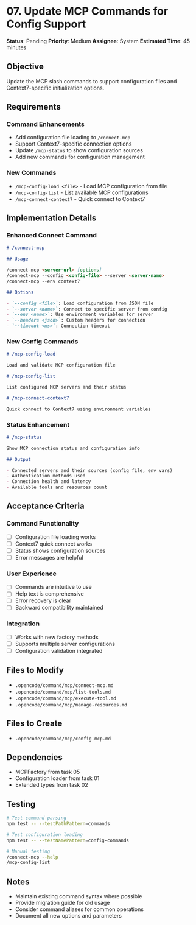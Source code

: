 # 07. Update MCP Commands for Config Support

**Status**: Pending
**Priority**: Medium
**Assignee**: System
**Estimated Time**: 45 minutes

## Objective

Update the MCP slash commands to support configuration files and Context7-specific initialization options.

## Requirements

### Command Enhancements

- Add configuration file loading to `/connect-mcp`
- Support Context7-specific connection options
- Update `/mcp-status` to show configuration sources
- Add new commands for configuration management

### New Commands

- `/mcp-config-load <file>` - Load MCP configuration from file
- `/mcp-config-list` - List available MCP configurations
- `/mcp-connect-context7` - Quick connect to Context7

## Implementation Details

### Enhanced Connect Command

```markdown
# /connect-mcp

## Usage

/connect-mcp <server-url> [options]
/connect-mcp --config <config-file> --server <server-name>
/connect-mcp --env context7

## Options

- `--config <file>`: Load configuration from JSON file
- `--server <name>`: Connect to specific server from config
- `--env <name>`: Use environment variables for server
- `--headers <json>`: Custom headers for connection
- `--timeout <ms>`: Connection timeout
```

### New Config Commands

```markdown
# /mcp-config-load

Load and validate MCP configuration file

# /mcp-config-list

List configured MCP servers and their status

# /mcp-connect-context7

Quick connect to Context7 using environment variables
```

### Status Enhancement

```markdown
# /mcp-status

Show MCP connection status and configuration info

## Output

- Connected servers and their sources (config file, env vars)
- Authentication methods used
- Connection health and latency
- Available tools and resources count
```

## Acceptance Criteria

### Command Functionality

- [ ] Configuration file loading works
- [ ] Context7 quick connect works
- [ ] Status shows configuration sources
- [ ] Error messages are helpful

### User Experience

- [ ] Commands are intuitive to use
- [ ] Help text is comprehensive
- [ ] Error recovery is clear
- [ ] Backward compatibility maintained

### Integration

- [ ] Works with new factory methods
- [ ] Supports multiple server configurations
- [ ] Configuration validation integrated

## Files to Modify

- `.opencode/command/mcp/connect-mcp.md`
- `.opencode/command/mcp/list-tools.md`
- `.opencode/command/mcp/execute-tool.md`
- `.opencode/command/mcp/manage-resources.md`

## Files to Create

- `.opencode/command/mcp/config-mcp.md`

## Dependencies

- MCPFactory from task 05
- Configuration loader from task 01
- Extended types from task 02

## Testing

```bash
# Test command parsing
npm test -- --testPathPattern=commands

# Test configuration loading
npm test -- --testNamePattern=config-commands

# Manual testing
/connect-mcp --help
/mcp-config-list
```

## Notes

- Maintain existing command syntax where possible
- Provide migration guide for old usage
- Consider command aliases for common operations
- Document all new options and parameters
